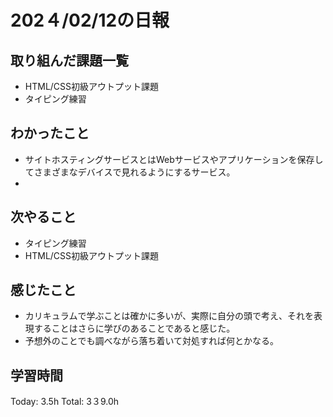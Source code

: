 # 202４/02/12の日報
## 取り組んだ課題一覧
* HTML/CSS初級アウトプット課題
* タイピング練習
## わかったこと
*  サイトホスティングサービスとはWebサービスやアプリケーションを保存してさまざまなデバイスで見れるようにするサービス。
*    
## 次やること
* タイピング練習
* HTML/CSS初級アウトプット課題
## 感じたこと
* カリキュラムで学ぶことは確かに多いが、実際に自分の頭で考え、それを表現することはさらに学びのあることであると感じた。
* 予想外のことでも調べながら落ち着いて対処すれば何とかなる。
## 学習時間
Today: 3.5h
Total: 3３9.0h
